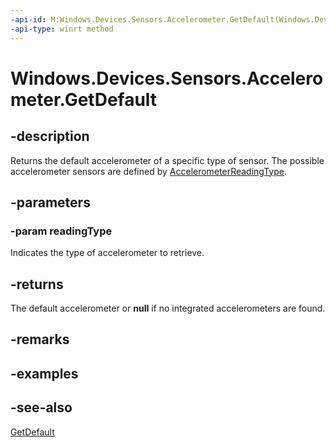 ----api-id: M:Windows.Devices.Sensors.Accelerometer.GetDefault(Windows.Devices.Sensors.AccelerometerReadingType)
-api-type: winrt method
---<!-- Method syntaxpublic Windows.Devices.Sensors.Accelerometer GetDefault(Windows.Devices.Sensors.AccelerometerReadingType readingType)--># Windows.Devices.Sensors.Accelerometer.GetDefault## -descriptionReturns the default accelerometer of a specific type of sensor. The possible accelerometer sensors are defined by [AccelerometerReadingType](accelerometerreadingtype.md).## -parameters### -param readingTypeIndicates the type of accelerometer to retrieve.## -returnsThe default accelerometer or **null** if no integrated accelerometers are found.## -remarks## -examples## -see-also[GetDefault](accelerometer_getdefault_846721868.md)